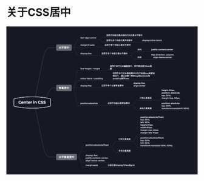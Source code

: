 # 关于CSS居中
![CenterInCSS](https://github.com/OUDUIDUI/centerInCSS/blob/master/img/Center%20in%20CSS.png?raw=trueg)
